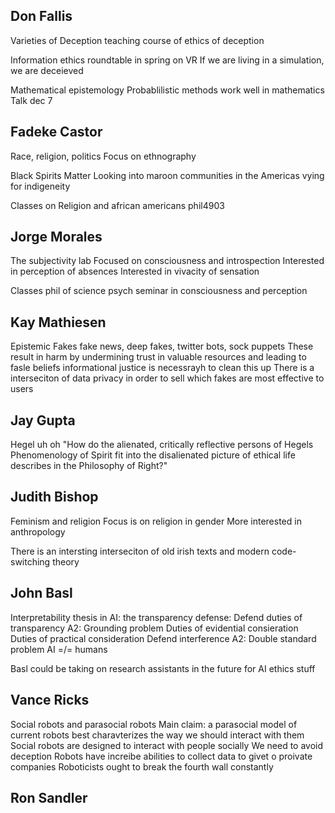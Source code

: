 
## Don Fallis
Varieties of Deception
	teaching course of ethics of deception

Information ethics roundtable in spring on VR
	If we are living in a simulation, we are deceieved

Mathematical epistemology
	Probablilistic methods work well in mathematics
	Talk dec 7

## Fadeke Castor
Race, religion, politics
Focus on ethnography

Black Spirits Matter
	Looking into maroon communities in the Americas vying for indigeneity

Classes on Religion and african americans
	phil4903

## Jorge Morales
The subjectivity lab
	Focused on consciousness and introspection
	Interested in perception of absences
	Interested in vivacity of sensation

Classes
	phil of science
	psych seminar in consciousness and perception

## Kay Mathiesen
Epistemic Fakes
	fake news, deep fakes, twitter bots, sock puppets
	These result in harm by undermining trust in valuable resources and leading to fasle beliefs
	informational justice is necessrayh to clean this up
	There is a interseciton of data privacy in order to sell which fakes are most effective to users

## Jay Gupta
Hegel
uh oh
	"How do the alienated, critically reflective persons of Hegels Phenomenology of Spirit fit into the disalienated picture of ethical life describes in the Philosophy of Right?"


## Judith Bishop
Feminism and religion 
Focus is on religion in gender
More interested in anthropology

There is an intersting interseciton of old irish texts and modern code-switching theory

## John Basl
Interpretability thesis in AI:
	the transparency defense: 
		Defend duties of transparency
			A2: Grounding problem
				Duties of evidential consieration
				Duties of practical consideration
		Defend interference
			A2: Double standard problem
				AI =/= humans

Basl could be taking on research assistants in the future for AI ethics stuff

## Vance Ricks
Social robots and parasocial robots
	Main claim: a parasocial model of current robots best charavterizes the way we should interact with them
	Social robots are designed to interact with people socially
	We need to avoid deception
	Robots have increibe abilities to collect data to givet o proivate companies
	Roboticists ought to break the fourth wall constantly

## Ron Sandler

